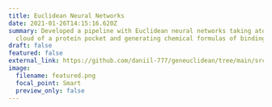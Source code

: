 ```yaml
---
title: Euclidean Neural Networks
date: 2021-01-26T14:15:16.620Z
summary: Developed a pipeline with Euclidean neural networks taking atom point
  cloud of a protein pocket and generating chemical formulas of binding ligands.
draft: false
featured: false
external_link: https://github.com/daniil-777/geneuclidean/tree/main/src
image:
  filename: featured.png
  focal_point: Smart
  preview_only: false
---
```


